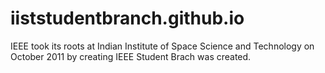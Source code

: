 # iiststudentbranch.github.io
IEEE took its roots at Indian Institute of Space Science and Technology on October 2011 by creating IEEE Student Brach was created.
